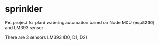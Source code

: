 # sprinkler
Pet project for plant watering automation based on Node MCU (esp8266) and LM393 sensor


There are 3 sensors LM393 (D0, D1, D2)
